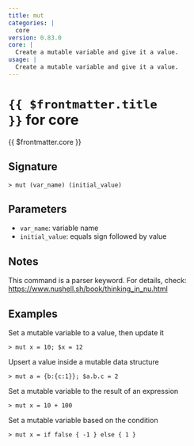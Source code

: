 ```yaml
---
title: mut
categories: |
  core
version: 0.83.0
core: |
  Create a mutable variable and give it a value.
usage: |
  Create a mutable variable and give it a value.
---
```


# <code>{{ $frontmatter.title }}</code> for core

<div class='command-title'>{{ $frontmatter.core }}</div>

## Signature

```> mut (var_name) (initial_value)```

## Parameters

 -  `var_name`: variable name
 -  `initial_value`: equals sign followed by value

## Notes
This command is a parser keyword. For details, check:
  https://www.nushell.sh/book/thinking_in_nu.html
## Examples

Set a mutable variable to a value, then update it
```shell
> mut x = 10; $x = 12

```

Upsert a value inside a mutable data structure
```shell
> mut a = {b:{c:1}}; $a.b.c = 2

```

Set a mutable variable to the result of an expression
```shell
> mut x = 10 + 100

```

Set a mutable variable based on the condition
```shell
> mut x = if false { -1 } else { 1 }

```
